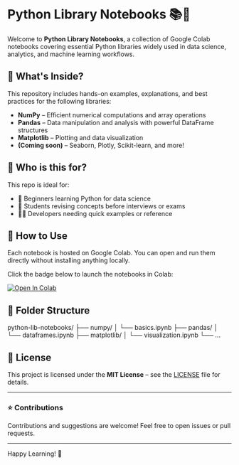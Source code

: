 # Python Library Notebooks 📚🐍

Welcome to **Python Library Notebooks**, a collection of Google Colab notebooks covering essential Python libraries widely used in data science, analytics, and machine learning workflows.

## 🚀 What's Inside?

This repository includes hands-on examples, explanations, and best practices for the following libraries:

- **NumPy** – Efficient numerical computations and array operations
- **Pandas** – Data manipulation and analysis with powerful DataFrame structures
- **Matplotlib** – Plotting and data visualization
- **(Coming soon)** – Seaborn, Plotly, Scikit-learn, and more!

## 🎯 Who is this for?

This repo is ideal for:
- 📘 Beginners learning Python for data science
- 🧠 Students revising concepts before interviews or exams
- 👨‍💻 Developers needing quick examples or reference

## 📎 How to Use

Each notebook is hosted on Google Colab. You can open and run them directly without installing anything locally.

Click the badge below to launch the notebooks in Colab:

[![Open In Colab](https://colab.research.google.com/assets/colab-badge.svg)](https://colab.research.google.com/)

## 📂 Folder Structure
python-lib-notebooks/
├── numpy/
│ └── basics.ipynb
├── pandas/
│ └── dataframes.ipynb
├── matplotlib/
│ └── visualization.ipynb
└── ...

## 📜 License

This project is licensed under the **MIT License** – see the [LICENSE](LICENSE) file for details.

---

### ⭐ Contributions

Contributions and suggestions are welcome! Feel free to open issues or pull requests.

---

Happy Learning! 🌟
